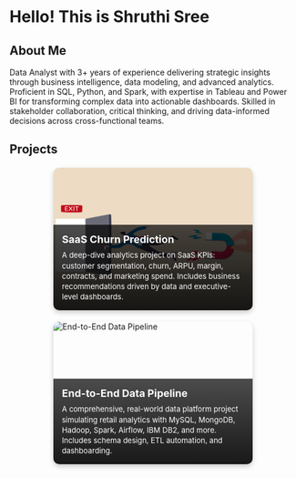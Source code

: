 # Hello! This is Shruthi Sree
## About Me
Data Analyst with 3+ years of experience delivering strategic insights through business intelligence, data modeling, and advanced analytics. Proficient in SQL, Python, and Spark, with expertise in Tableau and Power BI for transforming complex data into actionable dashboards. Skilled in stakeholder collaboration, critical thinking, and driving data-informed decisions across cross-functional teams.

## Projects

<div style="display: flex; flex-wrap: wrap; gap: 20px; justify-content: center; margin-top: 20px;">

  <!-- Project Card 1: SaaS Churn Prediction -->
  <div style="position: relative; width: 350px; height: 250px; overflow: hidden; border-radius: 10px; box-shadow: 0 4px 8px rgba(0,0,0,0.2); transition: transform 0.3s;">
    <a href="https://github.com/shruthisree1234/SaaS_Churn_Prediction" style="text-decoration: none; color: inherit;">
      <img src="https://github.com/shruthisree1234/ShruthiSree.github.io/blob/main/images/churn-rate-1.jpg" alt="SaaS Churn Prediction" style="width: 100%; height: 100%; object-fit: cover;" />
      <div style="position: absolute; bottom: 0; left: 0; right: 0; background: linear-gradient(to top, rgba(0,0,0,0.9), rgba(0,0,0,0.7)); color: white; padding: 15px; transform: translateY(0); transition: transform 0.3s ease;">
        <h3 style="margin: 0 0 8px 0; font-size: 18px; font-weight: bold;">SaaS Churn Prediction</h3>
        <p style="margin: 0; font-size: 13px; line-height: 1.4;">A deep-dive analytics project on SaaS KPIs: customer segmentation, churn, ARPU, margin, contracts, and marketing spend. Includes business recommendations driven by data and executive-level dashboards.</p>
      </div>
    </a>
  </div>

  <!-- Project Card 2: End-to-End Data Pipeline -->
  <div style="position: relative; width: 350px; height: 250px; overflow: hidden; border-radius: 10px; box-shadow: 0 4px 8px rgba(0,0,0,0.2); transition: transform 0.3s;">
    <a href="https://github.com/shruthisree1234/Data-Engineering-End-End-Project" style="text-decoration: none; color: inherit;">
      <img src="https://via.placeholder.com/350x250/50C878/ffffff?text=Data+Pipeline+Project" alt="End-to-End Data Pipeline" style="width: 100%; height: 100%; object-fit: cover;" />
      <div style="position: absolute; bottom: 0; left: 0; right: 0; background: linear-gradient(to top, rgba(0,0,0,0.9), rgba(0,0,0,0.7)); color: white; padding: 15px; transform: translateY(0); transition: transform 0.3s ease;">
        <h3 style="margin: 0 0 8px 0; font-size: 18px; font-weight: bold;">End-to-End Data Pipeline</h3>
        <p style="margin: 0; font-size: 13px; line-height: 1.4;">A comprehensive, real-world data platform project simulating retail analytics with MySQL, MongoDB, Hadoop, Spark, Airflow, IBM DB2, and more. Includes schema design, ETL automation, and dashboarding.</p>
      </div>
    </a>
  </div>

</div>

<style>
  /* Hover effect to lift cards */
  div[style*="position: relative"][style*="width: 350px"]:hover {
    transform: translateY(-5px);
  }
</style>
